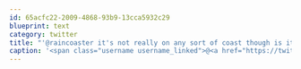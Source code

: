 ```yaml
---
id: 65acfc22-2009-4868-93b9-13cca5932c29
blueprint: text
category: twitter
title: "'@raincoaster it's not really on any sort of coast though is it? :)"
caption: '<span class="username username_linked">@<a href="https://twitter.com/raincoaster" title="raincoaster">raincoaster</a></span> it''s not really on any sort of coast though is it? :)'
---
```

